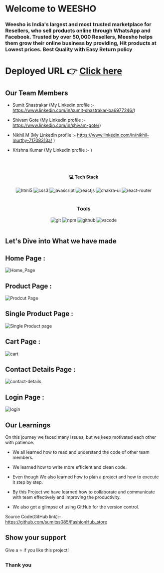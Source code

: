 # Welcome to WEESHO
<h3>Weesho is India's largest and most trusted marketplace for Resellers, who sell products online through WhatsApp and Facebook. Trusted by over 50,000 Resellers, Meesho helps them grow their online business by providing, Hit products at Lowest prices. Best Quality with Easy Return policy</h3>

# Deployed URL 👉 [Click here](https://fasion-hub-store.vercel.app/)

## Our Team Members
- Sumit Shastrakar (My Linkedin profile :- https://www.linkedin.com/in/sumit-shastrakar-ba6977246/)

- Shivam Gote (My Linkedin profile :- https://www.linkedin.com/in/shivam-gote/)

- Nikhil M (My Linkedin profile :- https://www.linkedin.com/in/nikhil-murthy-71708313a/ )

- Krishna Kumar (My Linkedin profile :- )

<br/>


<br/>
<h4 align="center">💻 Tech Stack</h4>
 <div align="center">
 <img src="https://img.shields.io/badge/html5-%23E34F26.svg?style=for-the-badge&logo=html5&logoColor=white" align="center" alt="html5">
 <img src = "https://img.shields.io/badge/css3-%231572B6.svg?style=for-the-badge&logo=css3&logoColor=white" align="center" alt="css3">
 <img src="https://img.shields.io/badge/javascript-%23323330.svg?style=for-the-badge&logo=javascript&logoColor=%23F7DF1E"  align="center" alt="javascript" />
 <img src="https://img.shields.io/badge/React-20232A?style=for-the-badge&logo=react&logoColor=61DAFB"  align="center" alt="reactjs" />
   <img src = "https://img.shields.io/badge/chakra ui-%234ED1C5.svg?style=for-the-badge&logo=chakraui&logoColor=white" align="center" alt="chakra-ui"/>
  <img src="https://img.shields.io/badge/React_Router-CA4245?style=for-the-badge&logo=react-router&logoColor=white"  align="center" alt="react-router" />
</div>
<br/>



<div align="center"><h3 align="center">Tools</h3> 
   <img src="https://img.shields.io/badge/netlify-%23000000.svg?style=for-the-badge&logo=netlify&logoColor=#00C7B7" align="center" alt="git"/>
  <img src = "https://img.shields.io/badge/NPM-%23000000.svg?style=for-the-badge&logo=npm&logoColor=white" align="center" alt="npm">
  <img src="https://img.shields.io/badge/GitHub-100000?style=for-the-badge&logo=github&logoColor=white"  align="center" alt="github"/>
   <img src="https://img.shields.io/badge/Visual%20Studio-5C2D91.svg?style=for-the-badge&logo=visual-studio&logoColor=white"  align="center" alt="vscode"/>
    
      
</div>
<br/>



## Let's Dive into What we have made

## Home Page :
![Home_Page](https://user-images.githubusercontent.com/104616395/221769149-1039f98f-c66d-499c-b824-ef10503d297f.png)



## Product Page :
![Prodcut Page](https://user-images.githubusercontent.com/104616395/221769360-cd974e01-c4b5-4b78-bf76-d1247a79516f.png)


## Single Product Page :

![Single Product page](https://user-images.githubusercontent.com/104616395/221769441-d67654e7-706a-4d65-ab96-e150289bd5b5.png)

## Cart Page :
![cart](https://user-images.githubusercontent.com/104616395/221769529-6c0e7e66-6059-42e3-804d-f38140ed6c06.png)


## Contact Details Page :
![contact-details](https://user-images.githubusercontent.com/104616395/221769693-b156ae63-9106-4ef0-8593-2ae141101a92.png)


## Login Page :
![login](https://user-images.githubusercontent.com/104616395/221769636-dee8a654-622b-4424-8b2c-4e159ee78162.png)








## Our Learnings
On this journey we faced many issues, but we keep motivated each other with patience. 

- We all learned how to read and understand the code of other team members.

- We learned how to write more efficient and clean code.

- Even though  We also learned how to plan a project and how to execute it step by step.

- By this Project we have learned how to collaborate and communicate with team effectively and improving the productivity.

- We also got a glimpse of using GitHub for the version control.

Source Code(GitHub link):-https://github.com/sumitss085/FashionHub_store

## Show your support

Give a ⭐️ if you like this project!

### Thank you

